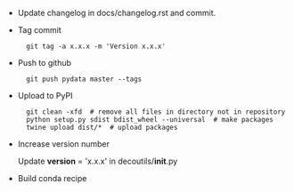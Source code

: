 * Update changelog in docs/changelog.rst and commit.

* Tag commit

        git tag -a x.x.x -m 'Version x.x.x'

* Push to github

        git push pydata master --tags

* Upload to PyPI

        git clean -xfd  # remove all files in directory not in repository
        python setup.py sdist bdist_wheel --universal  # make packages
        twine upload dist/*  # upload packages

* Increase version number

    Update __version__ = 'x.x.x' in decoutils/__init__.py
    
* Build conda recipe
